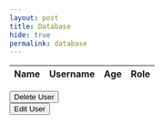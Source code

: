 ```yaml
---
layout: post
title: Database
hide: true
permalink: database
---
```


<table>
  <thead>
  <tr>
    <th>Name</th>
    <th>Username</th>
    <th>Age</th>
    <th>Role</th>
  </tr>
  </thead>
  <tbody id="result">
    <!-- javascript generated data -->
  </tbody>
</table>
<div>
  <button onclick='window.location.href = "{{site.baseurl}}/deleteuser"'>Delete User</button>
</div>
<div>
  <button onclick='window.location.href = "{{site.baseurl}}/edituser"'>Edit User</button>
</div>

<script type="module">
  // uri variable and options object are obtained from config.js
  import { uri, options } from '{{site.baseurl}}/assets/js/api/config.js';

  // Set Users endpoint (list of users)
  const url = uri + '/api/users/';

  // prepare HTML result container for new output
  const resultContainer = document.getElementById("result");

  // fetch the API
  fetch(url, options)
    // response is a RESTful "promise" on any successful fetch
.then(response => {
    // check for response errors and display
    if (response.status !== 200) {
        if (response.status === 401) {
            // Unauthorized - Redirect to 401 error page
            window.location.href = "/GLADV2Frontend/login";
        } else if (response.status === 403) {
            // Forbidden - Redirect to 403 error page
            alert(response.status + " error. Redirecting you to the login")
            const errorMsg = 'Database response error: ' + response.status;
            console.log(errorMsg);
            const tr = document.createElement("tr");
            const td = document.createElement("td");
            td.innerHTML = errorMsg;
            tr.appendChild(td);
            resultContainer.appendChild(tr);
            window.location.href = "/GLADV2Frontend/login";
            return;
        }
    }
    // valid response will contain JSON data
    response.json().then(data => {
        console.log(data);
        for (const row of data) {
            // tr and td build out for each row
            const tr = document.createElement("tr");
            const name = document.createElement("td");
            const id = document.createElement("td");
            const age = document.createElement("td");
            const role = document.createElement("td");
            // data is specific to the API
            name.innerHTML = row.name; 
            id.innerHTML = row.uid; 
            age.innerHTML = row.age; 
            role.innerHTML = row.role;
            // this builds td's into tr
            tr.appendChild(name);
            tr.appendChild(id);
            tr.appendChild(age);
            tr.appendChild(role);
            // append the row to table
            resultContainer.appendChild(tr);
        }
    });
})

  // catch fetch errors (ie ACCESS to server blocked)
  .catch(err => {
    console.error(err);
    const tr = document.createElement("tr");
    const td = document.createElement("td");
    td.innerHTML = err + ": " + url;
    tr.appendChild(td);
    resultContainer.appendChild(tr);
  });
</script>